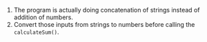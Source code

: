 1. The program is actually doing concatenation of strings instead of addition of numbers.
2. Convert those inputs from strings to numbers before calling the `calculateSum()`.